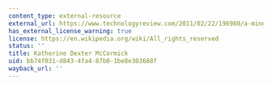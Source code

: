 ```yaml
---
content_type: external-resource
external_url: https://www.technologyreview.com/2011/02/22/196980/a-mind-of-her-own/
has_external_license_warning: true
license: https://en.wikipedia.org/wiki/All_rights_reserved
status: ''
title: Katherine Dexter McCormick
uid: bb74f031-d843-4fa4-87b0-1be8e303688f
wayback_url: ''
---
```

